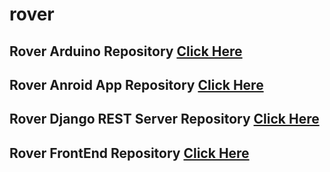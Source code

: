 # rover

## Rover Arduino Repository <a href="https://github.com/varun16dec/rover-arduino">Click Here</a>

## Rover Anroid App Repository <a href="https://github.com/varun16dec/rover-android">Click Here</a>

## Rover Django REST Server Repository <a href="https://github.com/varun16dec/rover-server">Click Here</a>

## Rover FrontEnd Repository <a href="https://github.com/Mrinalikas/rover-map">Click Here</a>


    

